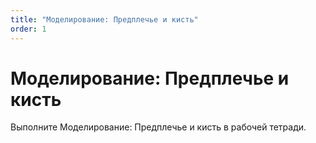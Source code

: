 ```yaml
---
title: "Моделирование: Предплечье и кисть"
order: 1
---
```


# Моделирование: Предплечье и кисть

Выполните Моделирование: Предплечье и кисть в рабочей тетради.
